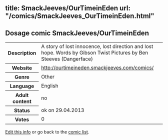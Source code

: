 title: SmackJeeves/OurTimeinEden
url: "/comics/SmackJeeves_OurTimeinEden.html"
---
Dosage comic SmackJeeves/OurTimeinEden
-----------------------------------------

<p id="msg"></p>
<script type="text/javascript">
if (window.location.search === '?edit_info_mail=sent_ok') {
  var elem = document.getElementById("msg");
  elem.innerHTML = 'Edited information sucessfully sent for review, which is usually done daily. Thanks!';
  elem.className = 'ok';
}
</script>
<table class="comicinfo">
<tr>
<th>Description</th><td>A story of lost innocence, lost direction and lost hope. Words by Gibson Twist Pictures by Ben Steeves (Dangerface)</td>
</tr>
<tr>
<th>Website</th><td><a href="http://ourtimeineden.smackjeeves.com/comics/">http://ourtimeineden.smackjeeves.com/comics/</a></td>
</tr>
<tr>
<th>Genre</th><td>Other</td>
</tr>
<tr>
<th>Language</th><td>English</td>
</tr>
<tr>
<th>Adult content</th><td>no</td>
</tr>
<tr>
<th>Status</th><td>ok on 29.04.2013</td>
</tr>
<tr>
<th>Votes</th><td>0</td>
</tr>
</table>

[Edit this info](SmackJeeves_OurTimeinEden_edit.html) or go back to the [comic list](../comic-index.html).
